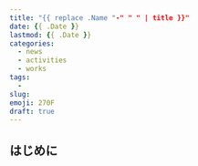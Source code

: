 ```yaml
---
title: "{{ replace .Name "-" " " | title }}"
date: {{ .Date }}
lastmod: {{ .Date }}
categories:
  - news
  - activities
  - works
tags:
  -
slug:
emoji: 270F
draft: true
---
```


## はじめに